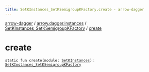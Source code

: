 ```yaml
---
title: SetKInstances_SetKSemigroupKFactory.create - arrow-dagger
---
```


[arrow-dagger](../../index.html) / [arrow.dagger.instances](../index.html) / [SetKInstances_SetKSemigroupKFactory](index.html) / [create](./create.html)

# create

`static fun create(module: `[`SetKInstances`](../-set-k-instances/index.html)`): `[`SetKInstances_SetKSemigroupKFactory`](index.html)